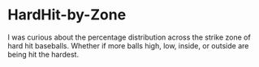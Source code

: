 # HardHit-by-Zone
I was curious about the percentage distribution across the strike zone of hard hit baseballs. Whether if more balls high, low, inside, or outside are being hit the hardest.
